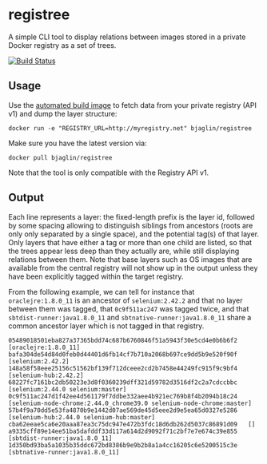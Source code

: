 registree
=========

A simple CLI tool to display relations between images stored in a private Docker registry as a set of trees.

[![Build Status](https://travis-ci.org/bjaglin/registree.svg?branch=master)](https://travis-ci.org/bjaglin/registree)

## Usage

Use the [automated build image](https://registry.hub.docker.com/u/bjaglin/registree/) to fetch data from your private registry (API v1) and dump the layer structure:

    docker run -e "REGISTRY_URL=http://myregistry.net" bjaglin/registree

Make sure you have the latest version via:

    docker pull bjaglin/registree

Note that the tool is only compatible with the Registry API v1.

## Output

Each line represents a layer: the fixed-length prefix is the layer id, followed by some spacing allowing to distinguish siblings from ancestors (roots are only only separated by a single space), and the potential tag(s) of that layer. Only layers that have either a tag or more than one child are listed, so that the trees appear less deep than they actually are, while still displaying relations between them. Note that base layers such as OS images that are available from the central registry will not show up in the output unless they have been explicitly tagged within the target registry.

From the following example, we can tell for instance that `oraclejre:1.8.0_11` is an ancestor of `selenium:2.42.2` and that no layer between them was tagged, that `0c9f511ac247` was tagged twice, and that `sbtdist-runner:java1.8.0_11` and `sbtnative-runner:java1.8.0_11` share a common ancestor layer which is not tagged in that registry.

    05489018501eba827a37365bdd74c687b6760846f51a5943f30e5cd4e0b6b6f2 [oraclejre:1.8.0_11]
    bafa304de54d84d0feb0d44401d6fb14cf7b710a2068b697ce9dd5b9e520f90f   [selenium:2.42.2]
    148a58f58eee25156c51562bf139f712dceee2cd2b7458e44249fc915f9c9bf4     [selenium-hub:2.42.2]
    68227fc7161bc2db50223e3d8f0360239dff321d59782d3516df2c2a7cdccbbc   [selenium:2.44.0 selenium:master]
    0c9f511ac247d1f42ee4d561179f7ddbe332aee4b921ec769b8f4b2094b18c24     [selenium-node-chrome:2.44.0_chrome39.0 selenium-node-chrome:master]
    57b4f9a70dd5e53fa4870b9e1442d07ae569de45d5eee2d9e5ea65d0327e5286     [selenium-hub:2.44.0 selenium-hub:master]
    cba62eeae5ca6e20aaa87ea3c75dc947e472b3fdc18d6db262d5037c86891d09   []
    a9335cff89e14ee51ba5dafddf33d117a614d2d9092f71c2bf7e7e674c39e855     [sbtdist-runner:java1.8.0_11]
    1d350bd93ba5a1035b35ddc672bd8386b9e9b2b8a1a4cc16205c6e5200515c3e     [sbtnative-runner:java1.8.0_11]
